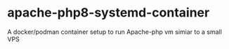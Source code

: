 # apache-php8-systemd-container
A docker/podman container setup to run Apache-php vm simiar to a small VPS
